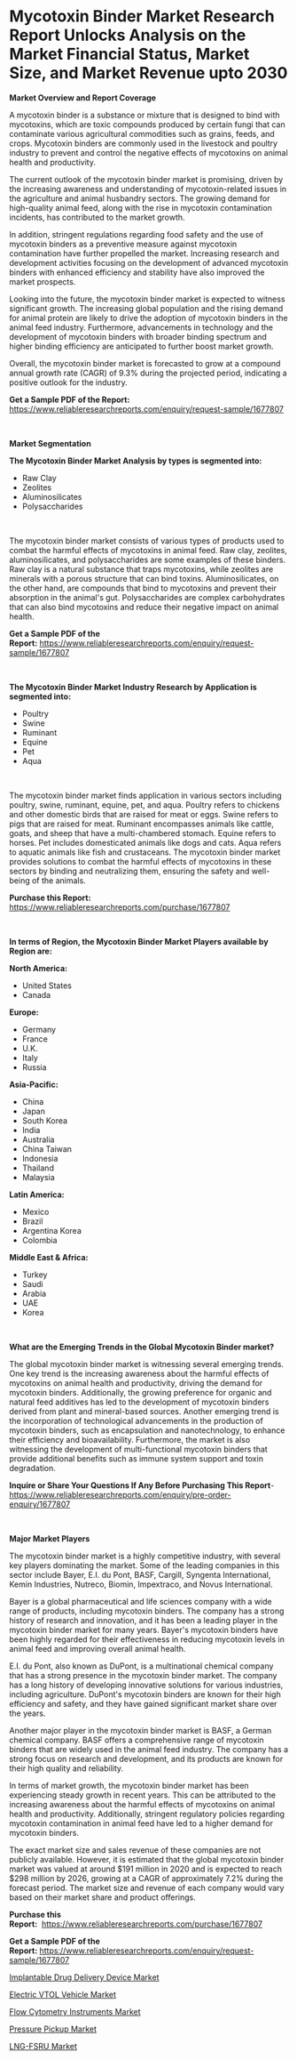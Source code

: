 <p><h1>Mycotoxin Binder Market Research Report Unlocks Analysis on the Market Financial Status, Market Size, and Market Revenue upto 2030</h1></p><p><strong>Market Overview and Report Coverage</strong></p>
<p><p>A mycotoxin binder is a substance or mixture that is designed to bind with mycotoxins, which are toxic compounds produced by certain fungi that can contaminate various agricultural commodities such as grains, feeds, and crops. Mycotoxin binders are commonly used in the livestock and poultry industry to prevent and control the negative effects of mycotoxins on animal health and productivity.</p><p>The current outlook of the mycotoxin binder market is promising, driven by the increasing awareness and understanding of mycotoxin-related issues in the agriculture and animal husbandry sectors. The growing demand for high-quality animal feed, along with the rise in mycotoxin contamination incidents, has contributed to the market growth.</p><p>In addition, stringent regulations regarding food safety and the use of mycotoxin binders as a preventive measure against mycotoxin contamination have further propelled the market. Increasing research and development activities focusing on the development of advanced mycotoxin binders with enhanced efficiency and stability have also improved the market prospects.</p><p>Looking into the future, the mycotoxin binder market is expected to witness significant growth. The increasing global population and the rising demand for animal protein are likely to drive the adoption of mycotoxin binders in the animal feed industry. Furthermore, advancements in technology and the development of mycotoxin binders with broader binding spectrum and higher binding efficiency are anticipated to further boost market growth.</p><p>Overall, the mycotoxin binder market is forecasted to grow at a compound annual growth rate (CAGR) of 9.3% during the projected period, indicating a positive outlook for the industry.</p></p>
<p><strong>Get a Sample PDF of the Report:</strong> <a href="https://www.reliableresearchreports.com/enquiry/request-sample/1677807">https://www.reliableresearchreports.com/enquiry/request-sample/1677807</a></p>
<p>&nbsp;</p>
<p><strong>Market Segmentation</strong></p>
<p><strong>The Mycotoxin Binder Market Analysis by types is segmented into:</strong></p>
<p><ul><li>Raw Clay</li><li>Zeolites</li><li>Aluminosilicates</li><li>Polysaccharides</li></ul></p>
<p>&nbsp;</p>
<p><p>The mycotoxin binder market consists of various types of products used to combat the harmful effects of mycotoxins in animal feed. Raw clay, zeolites, aluminosilicates, and polysaccharides are some examples of these binders. Raw clay is a natural substance that traps mycotoxins, while zeolites are minerals with a porous structure that can bind toxins. Aluminosilicates, on the other hand, are compounds that bind to mycotoxins and prevent their absorption in the animal's gut. Polysaccharides are complex carbohydrates that can also bind mycotoxins and reduce their negative impact on animal health.</p></p>
<p><strong>Get a Sample PDF of the Report:</strong>&nbsp;<a href="https://www.reliableresearchreports.com/enquiry/request-sample/1677807">https://www.reliableresearchreports.com/enquiry/request-sample/1677807</a></p>
<p>&nbsp;</p>
<p><strong>The Mycotoxin Binder Market Industry Research by Application is segmented into:</strong></p>
<p><ul><li>Poultry</li><li>Swine</li><li>Ruminant</li><li>Equine</li><li>Pet</li><li>Aqua</li></ul></p>
<p>&nbsp;</p>
<p><p>The mycotoxin binder market finds application in various sectors including poultry, swine, ruminant, equine, pet, and aqua. Poultry refers to chickens and other domestic birds that are raised for meat or eggs. Swine refers to pigs that are raised for meat. Ruminant encompasses animals like cattle, goats, and sheep that have a multi-chambered stomach. Equine refers to horses. Pet includes domesticated animals like dogs and cats. Aqua refers to aquatic animals like fish and crustaceans. The mycotoxin binder market provides solutions to combat the harmful effects of mycotoxins in these sectors by binding and neutralizing them, ensuring the safety and well-being of the animals.</p></p>
<p><strong>Purchase this Report:</strong>&nbsp; <a href="https://www.reliableresearchreports.com/purchase/1677807">https://www.reliableresearchreports.com/purchase/1677807</a></p>
<p>&nbsp;</p>
<p><strong>In terms of Region, the Mycotoxin Binder Market Players available by Region are:</strong></p>
<p>
    <p> <strong> North America: </strong>
        <ul>
            <li>United States</li>
            <li>Canada</li>
        </ul>
        </p> 
    <p> <strong> Europe: </strong>
        <ul>
            <li>Germany</li>
            <li>France</li>
            <li>U.K.</li>
            <li>Italy</li>
            <li>Russia</li>
        </ul>
        </p> 
    <p> <strong> Asia-Pacific: </strong>
        <ul>
            <li>China</li>
            <li>Japan</li>
            <li>South Korea</li>
            <li>India</li>
            <li>Australia</li>
            <li>China Taiwan</li>
            <li>Indonesia</li>
            <li>Thailand</li>
            <li>Malaysia</li>
        </ul>
        </p> 
    <p> <strong> Latin America: </strong>
        <ul>
            <li>Mexico</li>
            <li>Brazil</li>
            <li>Argentina Korea</li>
            <li>Colombia</li>
        </ul>
        </p> 
    <p> <strong> Middle East & Africa: </strong>
        <ul>
            <li>Turkey</li>
            <li>Saudi</li>
            <li>Arabia</li>
            <li>UAE</li>
            <li>Korea</li>
        </ul>
    </p>
    </p>
<p>&nbsp;</p>
<p><strong>What are the Emerging Trends in the Global Mycotoxin Binder market?</strong></p>
<p><p>The global mycotoxin binder market is witnessing several emerging trends. One key trend is the increasing awareness about the harmful effects of mycotoxins on animal health and productivity, driving the demand for mycotoxin binders. Additionally, the growing preference for organic and natural feed additives has led to the development of mycotoxin binders derived from plant and mineral-based sources. Another emerging trend is the incorporation of technological advancements in the production of mycotoxin binders, such as encapsulation and nanotechnology, to enhance their efficiency and bioavailability. Furthermore, the market is also witnessing the development of multi-functional mycotoxin binders that provide additional benefits such as immune system support and toxin degradation.</p></p>
<p><strong>Inquire or Share Your Questions If Any Before Purchasing This Report</strong>- <a href="https://www.reliableresearchreports.com/enquiry/pre-order-enquiry/1677807">https://www.reliableresearchreports.com/enquiry/pre-order-enquiry/1677807</a></p>
<p>&nbsp;</p>
<p><strong>Major Market Players</strong></p>
<p><p>The mycotoxin binder market is a highly competitive industry, with several key players dominating the market. Some of the leading companies in this sector include Bayer, E.I. du Pont, BASF, Cargill, Syngenta International, Kemin Industries, Nutreco, Biomin, Impextraco, and Novus International.</p><p>Bayer is a global pharmaceutical and life sciences company with a wide range of products, including mycotoxin binders. The company has a strong history of research and innovation, and it has been a leading player in the mycotoxin binder market for many years. Bayer's mycotoxin binders have been highly regarded for their effectiveness in reducing mycotoxin levels in animal feed and improving overall animal health.</p><p>E.I. du Pont, also known as DuPont, is a multinational chemical company that has a strong presence in the mycotoxin binder market. The company has a long history of developing innovative solutions for various industries, including agriculture. DuPont's mycotoxin binders are known for their high efficiency and safety, and they have gained significant market share over the years.</p><p>Another major player in the mycotoxin binder market is BASF, a German chemical company. BASF offers a comprehensive range of mycotoxin binders that are widely used in the animal feed industry. The company has a strong focus on research and development, and its products are known for their high quality and reliability.</p><p>In terms of market growth, the mycotoxin binder market has been experiencing steady growth in recent years. This can be attributed to the increasing awareness about the harmful effects of mycotoxins on animal health and productivity. Additionally, stringent regulatory policies regarding mycotoxin contamination in animal feed have led to a higher demand for mycotoxin binders.</p><p>The exact market size and sales revenue of these companies are not publicly available. However, it is estimated that the global mycotoxin binder market was valued at around $191 million in 2020 and is expected to reach $298 million by 2026, growing at a CAGR of approximately 7.2% during the forecast period. The market size and revenue of each company would vary based on their market share and product offerings.</p></p>
<p><strong>Purchase this Report:</strong>&nbsp;&nbsp;<a href="https://www.reliableresearchreports.com/purchase/1677807">https://www.reliableresearchreports.com/purchase/1677807</a></p>
<p></p>
<p><strong>Get a Sample PDF of the Report:</strong>&nbsp;<a href="https://www.reliableresearchreports.com/enquiry/request-sample/1677807">https://www.reliableresearchreports.com/enquiry/request-sample/1677807</a></p>
<p><p><a href="https://www.linkedin.com/pulse/decoding-implantable-drug-delivery-device-market-deep/">Implantable Drug Delivery Device Market</a></p><p><a href="https://medium.com/@kaceyrath/electric-vtol-vehicle-market-report-reveals-the-latest-trends-and-growth-opportunities-of-this-2eaba400dbcb">Electric VTOL Vehicle Market</a></p><p><a href="https://www.linkedin.com/pulse/flow-cytometry-instruments-market-size-2023-2030-global/">Flow Cytometry Instruments Market</a></p><p><a href="https://www.linkedin.com/pulse/pressure-pickup-market-size-2023-2030-global-industrial-analysis/">Pressure Pickup Market</a></p><p><a href="https://medium.com/@theomorar2000/lng-fsru-market-furnishes-information-on-market-share-market-trends-and-market-growth-9b04a008e6e1">LNG-FSRU Market</a></p></p>